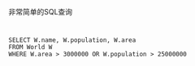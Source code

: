 非常简单的SQL查询
<code>
<pre>
SELECT W.name, W.population, W.area
FROM World W
WHERE W.area > 3000000 OR W.population > 25000000
</pre>
</code>

